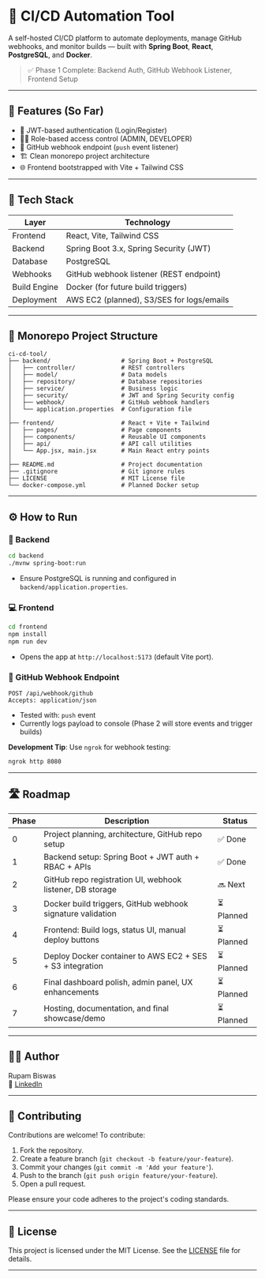 # 🚀 CI/CD Automation Tool

A self-hosted CI/CD platform to automate deployments, manage GitHub webhooks, and monitor builds — built with **Spring Boot**, **React**, **PostgreSQL**, and **Docker**.

> ✅ Phase 1 Complete: Backend Auth, GitHub Webhook Listener, Frontend Setup

---

## 📌 Features (So Far)

- 🔐 JWT-based authentication (Login/Register)
- 🧑‍💻 Role-based access control (ADMIN, DEVELOPER)
- 🔗 GitHub webhook endpoint (`push` event listener)
- 🏗️ Clean monorepo project architecture
- 🌐 Frontend bootstrapped with Vite + Tailwind CSS

---

## 🧱 Tech Stack

| Layer       | Technology                                |
|-------------|--------------------------------------------|
| Frontend    | React, Vite, Tailwind CSS                  |
| Backend     | Spring Boot 3.x, Spring Security (JWT)     |
| Database    | PostgreSQL                                 |
| Webhooks    | GitHub webhook listener (REST endpoint)    |
| Build Engine| Docker (for future build triggers)         |
| Deployment  | AWS EC2 (planned), S3/SES for logs/emails  |

---

## 📁 Monorepo Project Structure

```
ci-cd-tool/
├── backend/                    # Spring Boot + PostgreSQL
│   ├── controller/             # REST controllers
│   ├── model/                  # Data models
│   ├── repository/             # Database repositories
│   ├── service/                # Business logic
│   ├── security/               # JWT and Spring Security config
│   ├── webhook/                # GitHub webhook handlers
│   └── application.properties  # Configuration file
│
├── frontend/                   # React + Vite + Tailwind
│   ├── pages/                  # Page components
│   ├── components/             # Reusable UI components
│   ├── api/                    # API call utilities
│   └── App.jsx, main.jsx       # Main React entry points
│
├── README.md                   # Project documentation
├── .gitignore                  # Git ignore rules
├── LICENSE                     # MIT License file
└── docker-compose.yml          # Planned Docker setup
```

---

## ⚙️ How to Run

### 🚀 Backend
```bash
cd backend
./mvnw spring-boot:run
```
* Ensure PostgreSQL is running and configured in `backend/application.properties`.

### 💻 Frontend
```bash
cd frontend
npm install
npm run dev
```
* Opens the app at `http://localhost:5173` (default Vite port).

### 📮 GitHub Webhook Endpoint
```
POST /api/webhook/github
Accepts: application/json
```
* Tested with: `push` event
* Currently logs payload to console (Phase 2 will store events and trigger builds)

**Development Tip**: Use `ngrok` for webhook testing:
```bash
ngrok http 8080
```

---

## 🛣️ Roadmap

| Phase | Description | Status |
|-------|-------------|--------|
| 0     | Project planning, architecture, GitHub repo setup | ✅ Done |
| 1     | Backend setup: Spring Boot + JWT auth + RBAC + APIs | ✅ Done |
| 2     | GitHub repo registration UI, webhook listener, DB storage | 🔜 Next |
| 3     | Docker build triggers, GitHub webhook signature validation | ⏳ Planned |
| 4     | Frontend: Build logs, status UI, manual deploy buttons | ⏳ Planned |
| 5     | Deploy Docker container to AWS EC2 + SES + S3 integration | ⏳ Planned |
| 6     | Final dashboard polish, admin panel, UX enhancements | ⏳ Planned |
| 7     | Hosting, documentation, and final showcase/demo | ⏳ Planned |

---

## 🧑‍💻 Author
Rupam Biswas  
🔗 [LinkedIn](https://linkedin.com/in/iamrupambiswas)

---

## 🙌 Contributing
Contributions are welcome! To contribute:
1. Fork the repository.
2. Create a feature branch (`git checkout -b feature/your-feature`).
3. Commit your changes (`git commit -m 'Add your feature'`).
4. Push to the branch (`git push origin feature/your-feature`).
5. Open a pull request.

Please ensure your code adheres to the project's coding standards.

---

## 📄 License
This project is licensed under the MIT License. See the [LICENSE](LICENSE) file for details.

---